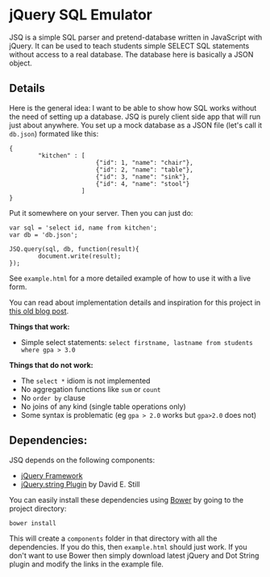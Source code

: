 jQuery SQL Emulator
===

JSQ is a simple SQL parser and pretend-database written in JavaScript with jQuery. It can be used to teach students simple SELECT SQL statements without access to a real database. The database here is basically a JSON object.

Details
-------

Here is the general idea: I want to be able to show how SQL works without the need of setting up a database. JSQ is purely client side app that will run just about anywhere. You set up a mock database as a JSON file (let's call it `db.json`) formated like this:

    { 
			"kitchen" : [	
							{"id": 1, "name": "chair"}, 
							{"id": 2, "name": "table"}, 
							{"id": 3, "name": "sink"}, 
							{"id": 4, "name": "stool"}
						]
    }

Put it somewhere on your server. Then you can just do:

    var sql = 'select id, name from kitchen';
    var db = 'db.json';

    JSQ.query(sql, db, function(result){
            document.write(result);
    });

See `example.html` for a more detailed example of how to use it with a live form. 

You can read about implementation details and inspiration for this project in [this old blog post][ti].

**Things that work:**

* Simple select statements: `select firstname, lastname from students where gpa > 3.0`

**Things that do not work:**

* The `select *` idiom is not implemented
* No aggregation functions like `sum` or `count`
* No `order by` clause
* No joins of any kind (single table operations only)
* Some syntax is problematic (eg `gpa > 2.0` works but `gpa>2.0` does not)

Dependencies:
---

JSQ depends on the following components:

  - [jQuery Framework][jq]
  - [jQuery.string Plugin][ds] by David E. Still

You can easily install these dependencies using [Bower][bo] by going to the project directory:

    bower install

This will create a `components` folder in that directory with all the dependencies. If you do this, then `example.html` should just work. If you don't want to use Bower then simply download latest jQuery and Dot String plugin and modify the links in the example file.

[ti]: http://www.terminally-incoherent.com/blog/2009/05/12/sql-emulation-tool-in-javascript/
[ds]: http://stilldesigning.com/dotstring/
[bo]: http://twitter.github.com/bower/
[jq]: http://jquery.org
